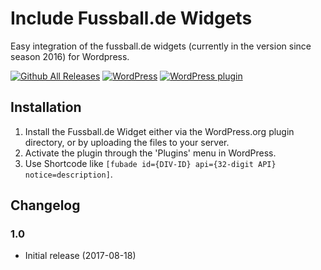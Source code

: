 # Include Fussball.de Widgets #

Easy integration of the fussball.de widgets (currently in the version since season 2016) for Wordpress.

[![Github All Releases](https://img.shields.io/github/downloads/atom/atom/total.svg?style=flat-square)]()
[![WordPress](https://img.shields.io/wordpress/v/akismet.svg?style=flat-square)]()
[![WordPress plugin](https://img.shields.io/wordpress/plugin/v/akismet.svg)]()

## Installation ##
1. Install the Fussball.de Widget either via the WordPress.org plugin directory, or by uploading the files to your server.
1. Activate the plugin through the 'Plugins' menu in WordPress.
1. Use Shortcode like `[fubade id={DIV-ID} api={32-digit API} notice=description]`.

## Changelog ##
### 1.0 ###
* Initial release (2017-08-18)
